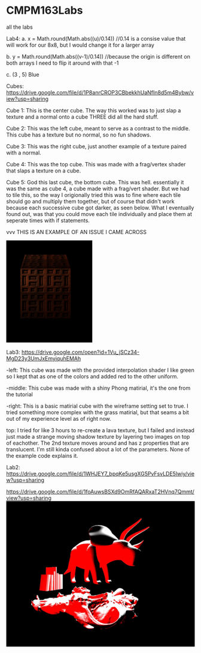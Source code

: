 # CMPM163Labs
all the labs

Lab4:
a. x = Math.round(Math.abs((u)/0.14)) //0.14 is a consise value that will work for our 8x8, but I would change it for a larger array

b. y = Math.round(Math.abs((v-1)/0.14)) //because the origin is different on both arrays I need to flip it around with that -1

c. (3 , 5) Blue

Cubes: https://drive.google.com/file/d/1P8anrCROP3CBbekkhUaNfIn8d5m4Bybw/view?usp=sharing

Cube 1: This is the center cube. The way this worked was to just slap a texture and a normal onto a cube THREE did all the hard stuff.

Cube 2: This was the left cube, meant to serve as a contrast to the middle. This cube has a texture but no normal, so no fun shadows.

Cube 3: This was the right cube, just another example of a texture paired with a normal.

Cube 4: This was the top cube. This was made with a frag/vertex shader that slaps a texture on a cube.

Cube 5: God this last cube, the bottom cube. This was hell. essentially it was the same as cube 4, a cube made with a frag/vert shader. But we had to tile this, so the way I origionally tried this was to fine where each tile should go and multiply them together, but of course that didn't work because each successive cube got darker, as seen below. What I eventually found out, was that you could move each tile individually and place them at seperate times with if statements.

vvv THIS IS AN EXAMPLE OF AN ISSUE I CAME ACROSS

![](lab4/badCube.png)

Lab3:
https://drive.google.com/open?id=1Vu_jSCz34-MgD23y3UmJxEmyiquhEMAh

-left: This cube was made with the provided interpolation shader I like green so I kept that as one of the colors and added red to the other uniform.

-middle: This cube was made with a shiny Phong matirial, it's the one from the tutorial

-right: This is a basic matirial cube with the wireframe setting set to true. I tried something more complex with the grass matirial, but that seams a bit out of my experience level as of right now.

top: I tried for like 3 hours to re-create a lava texture, but I failed and instead just made a strange moving shadow texture by layering two images on top of eachother. The 2nd texture moves around and has z properties that are translucent. I'm still kinda confused about a lot of the parameters. None of the example code explains it.

Lab2:
https://drive.google.com/file/d/1WHJEY7_bpqKe5usgXG5PvFsvLDE5lwiy/view?usp=sharing

https://drive.google.com/file/d/1foAuwsBSXd9OmRfAQARxaT2HVnq7Qmmt/view?usp=sharing
![](lab2/lab2part2.jpg)

